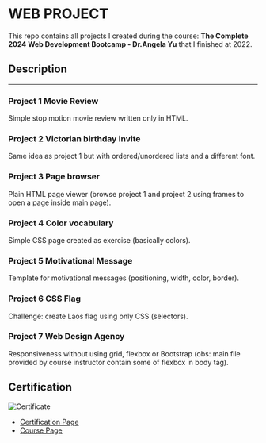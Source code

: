 # WEB PROJECT

This repo contains all projects I created during the course: <b>The Complete 2024 Web Development Bootcamp - Dr.Angela Yu</b> that I finished at 2022.


## Description
<hr>

### Project 1 Movie Review
Simple stop motion movie review written only in HTML.

### Project 2 Victorian birthday invite
Same idea as project 1 but with ordered/unordered lists and a different font.

### Project 3 Page browser
Plain HTML page viewer (browse project 1 and project 2 using frames to open a page inside main page).

### Project 4 Color vocabulary
Simple CSS page created as exercise (basically colors).

### Project 5 Motivational Message
Template for motivational messages (positioning, width, color, border).

### Project 6 CSS Flag
Challenge: create Laos flag using only CSS (selectors).

### Project 7 Web Design Agency
Responsiveness without using grid, flexbox or Bootstrap (obs: main file provided by course instructor contain some of flexbox in body tag).

## Certification

![Certificate](https://udemy-certificate.s3.amazonaws.com/image/UC-55c8450c-366f-4267-84ad-b4389741914e.jpg?v=1652488446000)
- [Certification Page](https://www.udemy.com/certificate/UC-55c8450c-366f-4267-84ad-b4389741914e/)
- [Course Page](https://www.udemy.com/course/the-complete-web-development-bootcamp/)